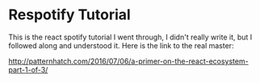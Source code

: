 # Respotify Tutorial

This is the react spotify tutorial I went through, I didn't really write it, but I
followed along and understood it.  Here is the link to the real master:

http://patternhatch.com/2016/07/06/a-primer-on-the-react-ecosystem-part-1-of-3/
